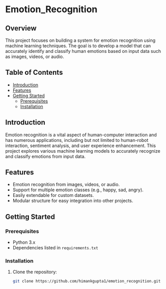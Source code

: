 # Emotion_Recognition
## Overview

This project focuses on building a system for emotion recognition using machine learning techniques. The goal is to develop a model that can accurately identify and classify human emotions based on input data such as images, videos, or audio.

## Table of Contents

- [Introduction](#introduction)
- [Features](#features)
- [Getting Started](#getting-started)
  - [Prerequisites](#prerequisites)
  - [Installation](#installation)

## Introduction

Emotion recognition is a vital aspect of human-computer interaction and has numerous applications, including but not limited to human-robot interaction, sentiment analysis, and user experience enhancement. This project explores various machine learning models to accurately recognize and classify emotions from input data.

## Features

- Emotion recognition from images, videos, or audio.
- Support for multiple emotion classes (e.g., happy, sad, angry).
- Easily extendable for custom datasets.
- Modular structure for easy integration into other projects.

## Getting Started

### Prerequisites

- Python 3.x
- Dependencies listed in `requirements.txt`

### Installation

1. Clone the repository:

   ```bash
   git clone https://github.com/himankgupta1/emotion_recognition.git
